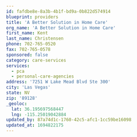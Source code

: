 ```yaml
---
id: fafdbe8e-8a3b-4b1f-bd9a-0b822d574914
blueprint: providers
title: 'A Better Solution in Home Care'
org_name: 'A Better Solution in Home Care'
first_name: Kent
last_name: Christensen
phone: 702-765-0520
fax: 702-765-0578
sponsored: false
category: care-services
services:
  - pca
  - personal-care-agencies
address: '7251 W Lake Mead Blvd Ste 300'
city: 'Las Vegas'
state: NV
zip: '89128'
_geoloc:
  lat: 36.195697568447
  lng: -115.25019042884
updated_by: 87a74d1c-1760-42c5-afc1-1cc59be16098
updated_at: 1694822175
---
```

